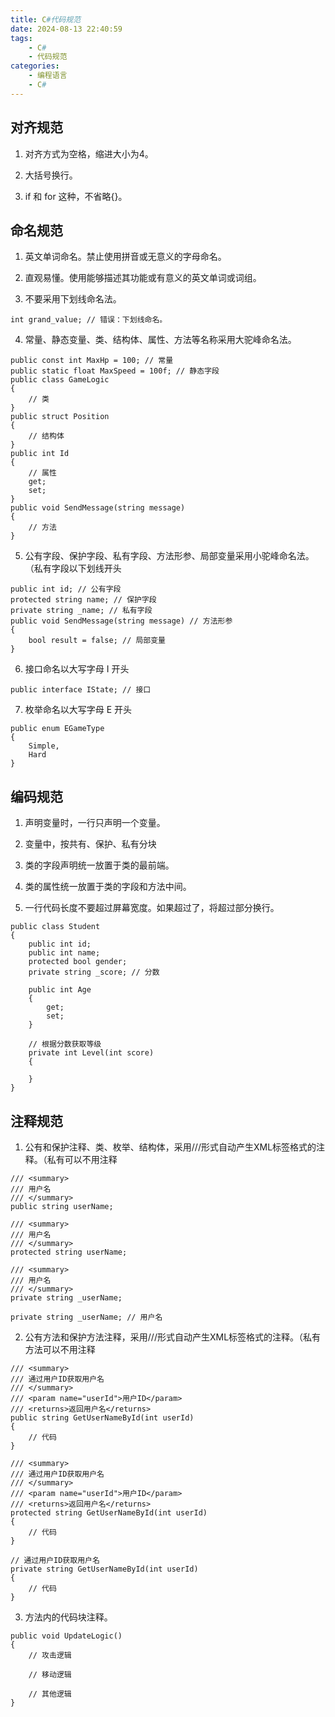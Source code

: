 ```yaml
---
title: C#代码规范
date: 2024-08-13 22:40:59
tags:
    - C# 
    - 代码规范
categories:
    - 编程语言
    - C#
---
```


## 对齐规范

1. 对齐方式为空格，缩进大小为4。

2. 大括号换行。

3. if 和 for 这种，不省略{}。

## 命名规范

1. 英文单词命名。禁止使用拼音或无意义的字母命名。

2. 直观易懂。使用能够描述其功能或有意义的英文单词或词组。

3. 不要采用下划线命名法。

```
int grand_value; // 错误：下划线命名。
```

4. 常量、静态变量、类、结构体、属性、方法等名称采用大驼峰命名法。

```
public const int MaxHp = 100; // 常量
public static float MaxSpeed = 100f; // 静态字段
public class GameLogic
{
    // 类
}
public struct Position
{
    // 结构体
}
public int Id
{
    // 属性
    get;
    set;
}
public void SendMessage(string message)
{
    // 方法
}
```

5. 公有字段、保护字段、私有字段、方法形参、局部变量采用小驼峰命名法。（私有字段以下划线开头

```
public int id; // 公有字段
protected string name; // 保护字段
private string _name; // 私有字段
public void SendMessage(string message) // 方法形参
{
    bool result = false; // 局部变量
}
```

6. 接口命名以大写字母 I 开头

```
public interface IState; // 接口
```

7. 枚举命名以大写字母 E 开头

```
public enum EGameType
{
    Simple,
    Hard
}
```



## 编码规范

1. 声明变量时，一行只声明一个变量。

2. 变量中，按共有、保护、私有分块

3. 类的字段声明统一放置于类的最前端。

4. 类的属性统一放置于类的字段和方法中间。

5. 一行代码长度不要超过屏幕宽度。如果超过了，将超过部分换行。

```
public class Student
{
    public int id;
    public int name;
    protected bool gender;
    private string _score; // 分数

    public int Age
    {
        get;
        set;
    }

    // 根据分数获取等级
    private int Level(int score)
    {
    
    }
}
```



## 注释规范

1. 公有和保护注释、类、枚举、结构体，采用///形式自动产生XML标签格式的注释。（私有可以不用注释

```
/// <summary>
/// 用户名
/// </summary>
public string userName;

/// <summary>
/// 用户名
/// </summary>
protected string userName;

/// <summary>
/// 用户名
/// </summary>
private string _userName;

private string _userName; // 用户名
```

2. 公有方法和保护方法注释，采用///形式自动产生XML标签格式的注释。（私有方法可以不用注释

```
/// <summary>
/// 通过用户ID获取用户名
/// </summary>
/// <param name="userId">用户ID</param>
/// <returns>返回用户名</returns>
public string GetUserNameById(int userId)
{
    // 代码
}

/// <summary>
/// 通过用户ID获取用户名
/// </summary>
/// <param name="userId">用户ID</param>
/// <returns>返回用户名</returns>
protected string GetUserNameById(int userId)
{
    // 代码
}

// 通过用户ID获取用户名
private string GetUserNameById(int userId)
{
    // 代码
}
```

3. 方法内的代码块注释。

```
public void UpdateLogic()
{
    // 攻击逻辑

    // 移动逻辑

    // 其他逻辑
}
```
